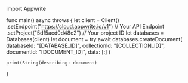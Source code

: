 import Appwrite

func main() async throws {
    let client = Client()
      .setEndpoint("https://cloud.appwrite.io/v1") // Your API Endpoint
      .setProject("5df5acd0d48c2") // Your project ID
    let databases = Databases(client)
    let document = try await databases.createDocument(
        databaseId: "[DATABASE_ID]",
        collectionId: "[COLLECTION_ID]",
        documentId: "[DOCUMENT_ID]",
        data: [:]
    )

    print(String(describing: document)
}
